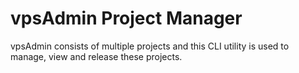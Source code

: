 vpsAdmin Project Manager
========================
vpsAdmin consists of multiple projects and this CLI utility is used to manage,
view and release these projects.

